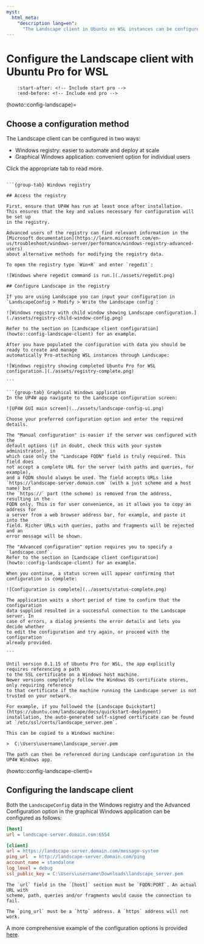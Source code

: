 ```yaml
---
myst:
  html_meta:
    "description lang=en":
      "The Landscape client in Ubuntu on WSL instances can be configured with Ubuntu Pro for WSL to support remote management and deployment."
---
```


# Configure the Landscape client with Ubuntu Pro for WSL

```{include} ../pro_content_notice.txt
    :start-after: <!-- Include start pro -->
    :end-before: <!-- Include end pro -->
```

(howto::config-landscape)=
## Choose a configuration method

The Landscape client can be configured in two ways:

- Windows registry: easier to automate and deploy at scale 
- Graphical Windows application: convenient option for individual users

Click the appropriate tab to read more.

````{tabs}

```{group-tab} Windows registry

## Access the registry

First, ensure that UP4W has run at least once after installation.
This ensures that the key and values necessary for configuration will be set up
in the registry.

Advanced users of the registry can find relevant information in the
[Microsoft documentation](https://learn.microsoft.com/en-us/troubleshoot/windows-server/performance/windows-registry-advanced-users)
about alternative methods for modifying the registry data.

To open the registry type `Win+R` and enter `regedit`:

![Windows where regedit command is run.](./assets/regedit.png) 

## Configure Landscape in the registry

If you are using Landscape you can input your configuration in `LandscapeConfig > Modify > Write the Landscape config`:

![Windows registry with child window showing Landscape configuration.](./assets/registry-child-window-config.png) 

Refer to the section on [Landscape client configuration](howto::config-landscape-client) for an example.

After you have populated the configuration with data you should be ready to create and manage 
automatically Pro-attaching WSL instances through Landscape:

![Windows registry showing completed Ubuntu Pro for WSL configuration.](./assets/registry-complete.png) 

```

```{group-tab} Graphical Windows application
In the UP4W app navigate to the Landscape configuration screen:

![UP4W GUI main screen](../assets/landscape-config-ui.png)

Choose your preferred configuration option and enter the required details.

The "Manual configuration" is easier if the server was configured with the
default options (if in doubt, check this with your system administrator), in
which case only the "Landscape FQDN" field is truly required. This field does
not accept a complete URL for the server (with paths and queries, for example),
and a FQDN should always be used. The field accepts URLs like
`https://landscape-server.domain.com` (with a just scheme and a host name) but
the `https://` part (the scheme) is removed from the address, resulting in the
FQDN only. This is for user convenience, as it allows you to copy an address for
a server from a web browser address bar, for example, and paste it into the
field. Richer URLs with queries, paths and fragments will be rejected and an
error message will be shown.

The "Advanced configuration" option requires you to specify a `landscape.conf`.
Refer to the section on [Landscape client configuration](howto::config-landscape-client) for an example.

When you continue, a status screen will appear confirming that configuration is complete:

![Configuration is complete](../assets/status-complete.png)

The application waits a short period of time to confirm that the configuration
data supplied resulted in a successful connection to the Landscape server. In
case of errors, a dialog presents the error details and lets you decide whether
to edit the configuration and try again, or proceed with the configuration
already provided.

```

````

```{warning}
Until version 0.1.15 of Ubuntu Pro for WSL, the app explicitly requires referencing a path
to the SSL certificate on a Windows host machine.
Newer versions completely follow the Windows OS certificate stores, only requiring reference
to that certificate if the machine running the Landscape server is not trusted on your network.

For example, if you followed the [Landscape Quickstart](https://ubuntu.com/landscape/docs/quickstart-deployment)
installation, the auto-generated self-signed certificate can be found at `/etc/ssl/certs/landscape_server.pem`.

This can be copied to a Windows machine:

>  C:\Users\username\landscape_server.pem

The path can then be referenced during Landscape configuration in the UP4W Windows app.
```

(howto::config-landscape-client)=
## Configuring the landscape client

Both the `LandscapeConfig` data in the Windows registry and the Advanced Configuration
option in the graphical Windows application can be configured as follows:


```ini
[host]
url = landscape-server.domain.com:6554

[client]
url = https://landscape-server.domain.com/message-system
ping_url  = http://landscape-server.domain.com/ping
account_name = standalone
log_level = debug
ssl_public_key = C:\Users\username\Downloads\landscape_server.pem
```

```{warning}
The `url` field in the `[host]` section must be `FQDN:PORT`. An actual URL with
scheme, path, queries and/or fragments would cause the connection to fail.

The `ping_url` must be a `http` address. A `https` address will not work.
```

A more comprehensive example of the configuration options is provided [here](https://github.com/canonical/landscape-client/blob/main/example.conf).
